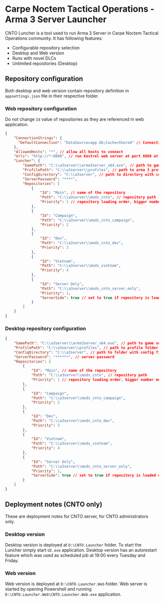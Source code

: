 # Carpe Noctem Tactical Operations - Arma 3 Server Launcher
CNTO Luncher is a tool used to run Arma 3 Server in Carpe Noctem Tactical Operations community. It has following features:
- Configurable repository selection
- Desktop and Web version
- Runs with novel DLCs
- Unlimited repositories (Desktop)
## Repository configuration
Both desktop and web version contain repository definition in `appsettings.json` file in their respective folder.
### Web repository configuration
Do not change `Id` value of repositories as they are referenced in web application.
```json
{
    "ConnectionStrings": {
      "DefaultConnection": "DataSource=app.db;Cache=Shared" // Connection to local SQLite database
    },
    "AllowedHosts": "*", // allow all hosts to connect
    "Urls": "http://*:8080", // run Kestrel web server at port 8080 at all local IP interfaces
    "Luncher": {
        "GamePath": "C:\\a3server\\arma3server_x64.exe", // path to game server
        "ProfilePath": "C:\\a3server\\profiles", // path to arma 3 profile
        "ConfigDirectory": "C:\\a3server", // path to directory with configuration files
        "ServerPassword": "****",
        "Repositories": [
            {
                "Id": "Main", // name of the repository
                "Path": "C:\\a3server\\mods_cnto", // repository path
                "Priority": 1 // repository loading order, bigger number means later loading order
            },
            {
                "Id": "Campaign",
                "Path": "C:\\a3server\\mods_cnto_campaign",
                "Priority": 2
            },		
            {
                "Id": "Dev",
                "Path": "C:\\a3server\\mods_cnto_dev",
                "Priority": 3
            },
            {
                "Id": "Vietnam",
                "Path": "C:\\a3server\\mods_vietnam",
                "Priority": 4
            },		
            {
                "Id": "Server Only",
                "Path": "C:\\a3server\\mods_cnto_server_only",
                "Priority": 1,
                "ServerSide": true // set to true if repository is loaded only on server	
            }
        ]
    }	
}
```
### Desktop repository configuration
```json
{
    "GamePath": "C:\\a3server\\arma3server_x64.exe", // path to game server application
    "ProfilePath": "C:\\a3server\\profiles", // path to profile folder
    "ConfigDirectory": "C:\\a3server", // path to folder with config files
    "ServerPassword": "******", // server password
    "Repositories": [
        {
            "Id": "Main", // name of the repository
            "Path": "C:\\a3server\\mods_cnto", // repository path
            "Priority": 1 // repository loading order, bigger number means later loading order
        },
        {
            "Id": "Campaign",
            "Path": "C:\\a3server\\mods_cnto_campaign",
            "Priority": 2
        },		
        {
            "Id": "Dev",
            "Path": "C:\\a3server\\mods_cnto_dev",
            "Priority": 3
        },
        {
            "Id": "Vietnam",
            "Path": "C:\\a3server\\mods_vietnam",
            "Priority": 4
        },		
        {
            "Id": "Server Only",
            "Path": "C:\\a3server\\mods_cnto_server_only",
            "Priority": 1,
            "ServerSide": true // set to true if repository is loaded only on server	
        }
    ]
}
```
## Deployment notes (CNTO only)
These are deployment notes for CNTO server, for CNTO administrators only.
### Desktop version
Desktop version is deployed at `D:\CNTO.Launcher` folder. To start the Luncher simply start `UI.exe` application. Desktop version has an autorestart feature which was used as scheduled job at 19:00 every Tuesday and Friday.
### Web version
Web version is deployed at `D:\CNTO.Launcher.Web` folder. Web server is started by opening Powershell and running `D:\CNTO.Launcher.Web\CNTO.Launcher.Web.exe` application.


